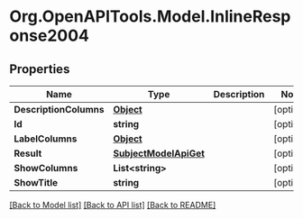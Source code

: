 # Org.OpenAPITools.Model.InlineResponse2004
## Properties

Name | Type | Description | Notes
------------ | ------------- | ------------- | -------------
**DescriptionColumns** | [**Object**](.md) |  | [optional] 
**Id** | **string** |  | [optional] 
**LabelColumns** | [**Object**](.md) |  | [optional] 
**Result** | [**SubjectModelApiGet**](SubjectModelApiGet.md) |  | [optional] 
**ShowColumns** | **List&lt;string&gt;** |  | [optional] 
**ShowTitle** | **string** |  | [optional] 

[[Back to Model list]](../README.md#documentation-for-models) [[Back to API list]](../README.md#documentation-for-api-endpoints) [[Back to README]](../README.md)

